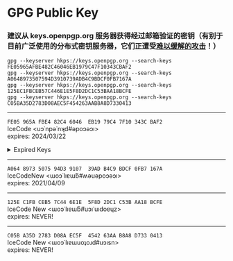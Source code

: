 # GPG Public Key

### 建议从 keys.openpgp.org 服务器获得经过邮箱验证的密钥（有别于目前广泛使用的分布式密钥服务器，它们正遭受[难以缓解的攻击](https://gist.github.com/rjhansen/67ab921ffb4084c865b3618d6955275f)！）  
`gpg --keyserver hkps://keys.openpgp.org --search-keys FE05965AFBE482C46046EB1979C47F10343CBAF2`  
`gpg --keyserver hkps://keys.openpgp.org --search-keys A0648973507594D3910739ADB4C9BDCF0FB7167A`  
`gpg --keyserver hkps://keys.openpgp.org --search-keys 125EC1FBCEB57C446E1E5F8D2DC1C53BAA18BCFE`  
`gpg --keyserver hkps://keys.openpgp.org --search-keys C05BA35D2783D08AEC5F454263AAB8A8D7330413`  

---
```FE05 965A FBE4 82C4 6046  EB19 79C4 7F10 343C BAF2```   
IceCode <uɔ˙npǝ˙nʞd#ǝpoɔǝɔı>  
expires: 2024/03/22  

<details>
  <summary>Expired Keys</summary>
  
  ```FBCE 8163 E4E2 6703 9C93  1C05 B539 3108 1890 C2DD```  
  IceCode <uɔ˙npǝ˙nʞd#ǝpoɔǝɔı>  
  expires: 2021/04/09  
</details>

---
```A064 8973 5075 94D3 9107  39AD B4C9 BDCF 0FB7 167A```  
IceCodeNew <ɯoɔ˙lıɐɯƃ#ʍǝuǝpoɔǝɔı>  
expires: 2021/04/09  

---
```125E C1FB CEB5 7C44 6E1E  5F8D 2DC1 C53B AA18 BCFE```  
IceCode New <ɯoɔ˙lıɐɯƃ#uɔı˙uıdoɐɥz>  
expires: NEVER!  

---
```C05B A35D 2783 D08A EC5F  4542 63AA B8A8 D733 0413```  
IceCode New <ɯoɔ˙lıɐɯuoʇoɹd#uɔısn>  
expires: NEVER!  
